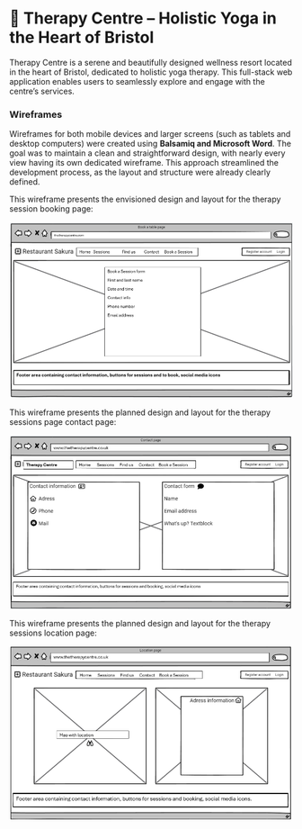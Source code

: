 # 🌿 Therapy Centre – Holistic Yoga in the Heart of Bristol

Therapy Centre is a serene and beautifully designed wellness resort located in the heart of Bristol, dedicated to holistic yoga therapy. This full-stack web application enables users to seamlessly explore and engage with the centre’s services.

### Wireframes

Wireframes for both mobile devices and larger screens (such as tablets and desktop computers) were created using **Balsamiq and Microsoft Word**. The goal was to maintain a clean and straightforward design, with nearly every view having its own dedicated wireframe. This approach streamlined the development process, as the layout and structure were already clearly defined.


This wireframe presents the envisioned design and layout for the therapy session booking page:

![printscreen](/static/wireframes/book_a_session_page.png)

This wireframe presents the planned design and layout for the therapy sessions page contact page:

![printscreen](/static/wireframes/wireframe_contact_page.png)

This wireframe presents the planned design and layout for the therapy sessions location page:

![printscreen](/static/wireframes/location_page.png)